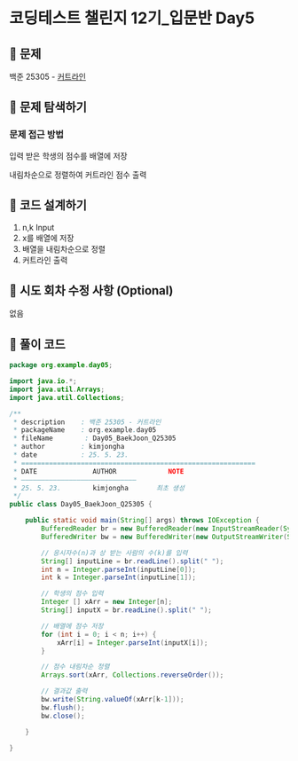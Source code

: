 # 코딩테스트 챌린지 12기_입문반 Day5

## 📌 문제
백준 25305 - [커트라인](https://www.acmicpc.net/problem/25305)

## 📌 문제 탐색하기
### 문제 접근 방법
입력 받은 학생의 점수를 배열에 저장

내림차순으로 정렬하여 커트라인 점수 출력




## 📌 코드 설계하기
1. n,k  Input
2. x를 배열에 저장
3. 배열을 내림차순으로 정렬
4. 커트라인 출력

## 📌 시도 회차 수정 사항 (Optional)
없음

## 📌 풀이 코드
```java
package org.example.day05;

import java.io.*;
import java.util.Arrays;
import java.util.Collections;

/**
 * description    : 백준 25305 - 커트라인
 * packageName    : org.example.day05
 * fileName        : Day05_BaekJoon_Q25305
 * author         : kimjongha
 * date           : 25. 5. 23.
 * ===========================================================
 * DATE              AUTHOR             NOTE
 * —————————————————————————————
 * 25. 5. 23.        kimjongha       최초 생성
 */
public class Day05_BaekJoon_Q25305 {

    public static void main(String[] args) throws IOException {
        BufferedReader br = new BufferedReader(new InputStreamReader(System.in));
        BufferedWriter bw = new BufferedWriter(new OutputStreamWriter(System.out));

        // 응시자수(n)과 상 받는 사람의 수(k)를 입력
        String[] inputLine = br.readLine().split(" ");
        int n = Integer.parseInt(inputLine[0]);
        int k = Integer.parseInt(inputLine[1]);

        // 학생의 점수 입력
        Integer [] xArr = new Integer[n];
        String[] inputX = br.readLine().split(" ");

        // 배열에 점수 저장
        for (int i = 0; i < n; i++) {
            xArr[i] = Integer.parseInt(inputX[i]);
        }

        // 점수 내림차순 정렬
        Arrays.sort(xArr, Collections.reverseOrder());

        // 결과값 출력
        bw.write(String.valueOf(xArr[k-1]));
        bw.flush();
        bw.close();

    }

}

